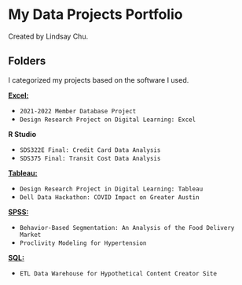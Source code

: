 # My Data Projects Portfolio
Created by Lindsay Chu.
 
## Folders
I categorized my projects based on the software I used. 

[**Excel:**](https://github.com/ldchu/Data-Projects/blob/main/Excel/README.md) 
* `2021-2022 Member Database Project`
* `Design Research Project on Digital Learning: Excel`

**R Studio**
* `SDS322E Final: Credit Card Data Analysis`
* `SDS375 Final: Transit Cost Data Analysis` 

[**Tableau:**](https://github.com/ldchu/Data-Projects/tree/main/Tableau)
* `Design Research Project in Digital Learning: Tableau`
* `Dell Data Hackathon: COVID Impact on Greater Austin`

[**SPSS:**](https://github.com/ldchu/Data-Projects/tree/main/SPSS)
* `Behavior-Based Segmentation: An Analysis of the Food Delivery Market`
* `Proclivity Modeling for Hypertension`

[**SQL:**](https://github.com/ldchu/Data-Projects/tree/main/SQL)
* `ETL Data Warehouse for Hypothetical Content Creator Site`
